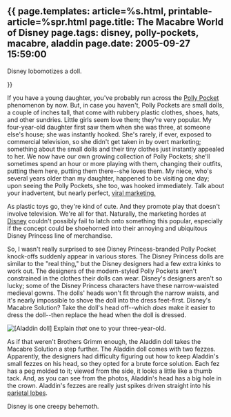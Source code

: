 {{
page.templates: article=%s.html, printable-article=%spr.html
page.title: The Macabre World of Disney
page.tags: disney, polly-pockets, macabre, aladdin
page.date: 2005-09-27 15:59:00
---
Disney lobomotizes a doll.


}}

If you have a young daughter, you've probably run across the
[Polly Pocket][] phenomenon by now. But,
in case you haven't, Polly Pockets are small dolls, a couple of
inches tall, that come with rubbery plastic clothes, shoes, hats,
and other sundries. Little girls seem love them; they're very
popular. My four-year-old daughter first saw them when she was
three, at someone else's house; she was instantly hooked. She's
rarely, if ever, exposed to commercial television, so she didn't
get taken in by overt marketing; something about the small dolls
and their tiny clothes just instantly appealed to her. We now have
our own growing collection of Polly Pockets; she'll sometimes spend
an hour or more playing with them, changing their outfits, putting
them here, putting them there--she loves them. My niece, who's
several years older than my daughter, happened to be visiting one
day; upon seeing the Polly Pockets, she too, was hooked
immediately. Talk about your inadvertent, but nearly perfect,
[viral marketing.][]

As plastic toys go, they're kind of cute. And they promote play
that doesn't involve television. We're all for that. Naturally, the
marketing hordes at [Disney][] couldn't
possibly fail to latch onto something this popular, especially if
the concept could be shoehorned into their annoying and ubiquitous
Disney Princess line of merchandise.

So, I wasn't really surprised to see Disney Princess-branded Polly
Pocket knock-offs suddenly appear in various stores. The Disney
Princess dolls are similar to the "real thing," but the Disney
designers had a few extra kinks to work out. The designers of the
modern-styled Polly Pockets aren't constrained in the clothes their
dolls can wear. Disney's designers aren't so lucky; some of the
Disney Princess characters have these narrow-waisted medieval
gowns. The dolls' heads won't fit through the narrow waists, and
it's nearly impossible to shove the doll into the dress feet-first.
Disney's Macabre Solution? Take the doll's head off--which *does*
make it easier to dress the doll--then replace the head when the
doll is dressed.

![[Aladdin doll]](/static/aladdin.jpg "[Aladdin doll]")
Explain *that* one to your three-year-old.

As if that weren't Brothers Grimm enough, the Aladdin doll takes
the Macabre Solution a step further. The Aladdin doll comes with
two fezzes. Apparently, the designers had difficulty figuring out
how to keep Aladdin's small fezzes on his head, so they opted for a
brute force solution. Each fez has a peg molded to it; viewed from
the side, it looks a little like a thumb tack. And, as you can see
from the photos, Aladdin's head has a big hole in the crown.
Aladdin's fezzes are really just spikes driven straight into his
[parietal lobes][].

Disney is one creepy behemoth.

[Polly Pocket]: http://www.pollypocket.com/
[viral marketing.]: http://en.wikipedia.org/wiki/Viral_marketing
[Disney]: http://www.disney.com/
[parietal lobes]: http://en.wikipedia.org/wiki/Parietal_lobe
